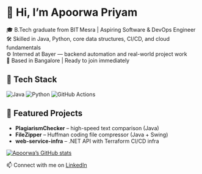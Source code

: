 
# 👋 Hi, I’m Apoorwa Priyam

🎓 B.Tech graduate from BIT Mesra | Aspiring Software & DevOps Engineer  
🛠️ Skilled in Java, Python, core data structures, CI/CD, and cloud fundamentals  
⚙️ Interned at Bayer — backend automation and real-world project work  
📍 Based in Bangalore | Ready to join immediately

## 🧰 Tech Stack  
![Java](https://img.shields.io/badge/Java-ED8B00?style=for-the-badge&logo=java)
![Python](https://img.shields.io/badge/Python-3776AB?style=for-the-badge&logo=python)
![GitHub Actions](https://img.shields.io/badge/GitHub_Actions-2088FF?style=for-the-badge&logo=github-actions)

## 📌 Featured Projects  
- **PlagiarismChecker** – high-speed text comparison (Java)  
- **FileZipper** – Huffman coding file compressor (Java + Swing)  
- **web-service-infra** – .NET API with Terraform CI/CD infra

[![Apoorwa’s GitHub stats](https://github-readme-stats.vercel.app/api?username=Apoorwastic&show_icons=true&theme=radical)](https://github.com/Apoorwastic)

📫 Connect with me on [LinkedIn](https://www.linkedin.com/in/apoorwa-priyam-763928201/)

<!--
**Apoorwastic/Apoorwastic** is a ✨ _special_ ✨ repository because its `README.md` (this file) appears on your GitHub profile.

Here are some ideas to get you started:

- 🔭 I’m currently working on ...
- 🌱 I’m currently learning ...
- 👯 I’m looking to collaborate on ...
- 🤔 I’m looking for help with ...
- 💬 Ask me about ...
- 📫 How to reach me: ...
- 😄 Pronouns: ...
- ⚡ Fun fact: ...
-->
